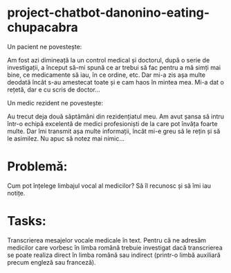 # project-chatbot-danonino-eating-chupacabra
Un pacient ne povestește:

Am fost azi dimineață la un control medical și doctorul, după o serie de investigații, a început să-mi spună ce ar trebui să fac pentru a mă simți mai bine, ce medicamente să iau, în ce ordine, etc. Dar mi-a zis așa multe deodată încât s-au amestecat toate și e cam haos în mintea mea. Mi-a dat o rețetă, dar e cu scris de doctor…

Un medic rezident ne povestește:

Au trecut deja două săptămâni din rezidențiatul meu. Am avut șansa să intru într-o echipă excelentă de medici profesioniști de la care pot învăța foarte multe. Dar îmi transmit așa multe informații, încât mi-e greu să le rețin și să le asimilez. Nu apuc să notez mai nimic…

# Problemă:

Cum pot înțelege limbajul vocal al medicilor? Să îl recunosc și să îmi iau notițe. 

# Tasks:

Transcrierea mesajelor vocale medicale în text. Pentru că ne adresăm medicilor care vorbesc în limba română trebuie investigat dacă transcrierea se poate realiza direct în limba română sau indirect (printr-o limbă auxiliară precum engleză sau franceză).

